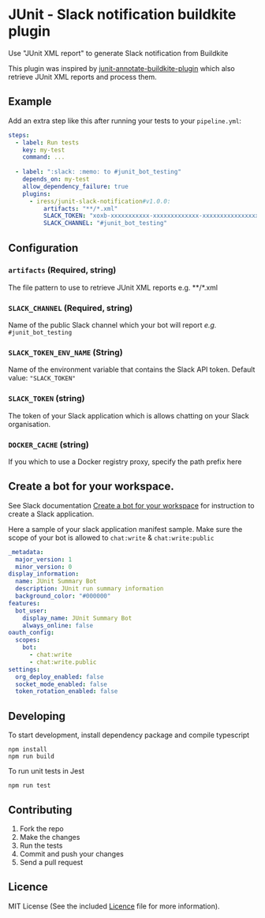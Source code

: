 # JUnit - Slack notification buildkite plugin

Use "JUnit XML report" to generate Slack notification from Buildkite

This plugin was inspired by
[junit-annotate-buildkite-plugin](https://github.com/buildkite-plugins/junit-annotate-buildkite-plugin)
which also retrieve JUnit XML reports and process them.

## Example

Add an extra step like this after running your tests to your `pipeline.yml`:
```yml
steps:
  - label: Run tests
    key: my-test
    command: ...
    
  - label: ":slack: :memo: to #junit_bot_testing"
    depends_on: my-test
    allow_dependency_failure: true
    plugins:
      - iress/junit-slack-notification#v1.0.0:
          artifacts: "**/*.xml"
          SLACK_TOKEN: "xoxb-xxxxxxxxxxx-xxxxxxxxxxxxx-xxxxxxxxxxxxxxxxxxxxxxxx"
          SLACK_CHANNEL: "#junit_bot_testing"
```

## Configuration

### `artifacts` (Required, string)

The file pattern to use to retrieve JUnit XML reports 
e.g. **/*.xml

### `SLACK_CHANNEL` (Required, string)

Name of the public Slack channel which your bot will report _e.g._ `#junit_bot_testing`

### `SLACK_TOKEN_ENV_NAME` (String)

Name of the environment variable that contains the Slack API token. Default value: `"SLACK_TOKEN"`

### `SLACK_TOKEN` (string)

The token of your Slack application which is allows chatting on your Slack organisation. 

### `DOCKER_CACHE` (string) 

If you which to use a Docker registry proxy, specify the path prefix here

## Create a bot for your workspace.
See Slack documentation [Create a bot for your workspace](https://slack.com/intl/en-fr/help/articles/115005265703-Create-a-bot-for-your-workspace) for instruction to create a Slack application.

Here a sample of your slack application manifest sample. Make sure the scope of your bot is allowed to `chat:write` & `chat:write:public`

```yaml
_metadata:
  major_version: 1
  minor_version: 0
display_information:
  name: JUnit Summary Bot
  description: JUnit run summary information
  background_color: "#000000"
features:
  bot_user:
    display_name: JUnit Summary Bot
    always_online: false
oauth_config:
  scopes:
    bot:
      - chat:write
      - chat:write.public
settings:
  org_deploy_enabled: false
  socket_mode_enabled: false
  token_rotation_enabled: false
```


## Developing

To start development, install dependency package and compile typescript
```shell
npm install
npm run build
```

To run unit tests in Jest

```shell
npm run test
```

## Contributing

1. Fork the repo
2. Make the changes
3. Run the tests
4. Commit and push your changes
5. Send a pull request

## Licence
MIT License (See the included [Licence](LICENSE) file for more information).
